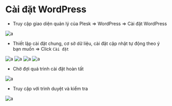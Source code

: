 # Cài đặt WordPress

- Truy cập giao diện quản lý của Plesk => WordPress => Cài đặt WordPress

![a](https://f6-zpcloud.zdn.vn/141858639175244972/0e86d928b6aa7bf422bb.jpg)

- Thiết lập cài đặt chung, cơ sở dữ liệu, cài đặt cập nhật tự động theo ý bạn muốn => Click `Cài đặt`

![a](https://f6-zpcloud.zdn.vn/5713020730757919099/8563f8d09c52510c0843.jpg)
![a](https://f6-zpcloud.zdn.vn/1034010972101345874/93cab0a02822e57cbc33.jpg)
![a](https://f5-zpcloud.zdn.vn/8172841308587301792/3a066f73f6f13baf62e0.jpg)
![a](https://f5-zpcloud.zdn.vn/5523027519090100352/867a10ac892e44701d3f.jpg)

- Chờ đợi quá trình cài đặt hoàn tất 

![a](https://f4-zpcloud.zdn.vn/9156424009975748909/a6985e1cce9e03c05a8f.jpg)

- Truy cập với trình duyệt và kiểm tra

![a](https://f5-zpcloud.zdn.vn/2078839799623414364/c80f5d4bddc9109749d8.jpg)





